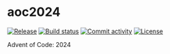 # aoc2024

[![Release](https://img.shields.io/github/v/release/dhennessy/aoc2024)](https://img.shields.io/github/v/release/dhennessy/aoc2024)
[![Build status](https://img.shields.io/github/actions/workflow/status/dhennessy/aoc2024/main.yml?branch=main)](https://github.com/dhennessy/aoc2024/actions/workflows/main.yml?query=branch%3Amain)
[![Commit activity](https://img.shields.io/github/commit-activity/m/dhennessy/aoc2024)](https://img.shields.io/github/commit-activity/m/dhennessy/aoc2024)
[![License](https://img.shields.io/github/license/dhennessy/aoc2024)](https://img.shields.io/github/license/dhennessy/aoc2024)

Advent of Code: 2024
